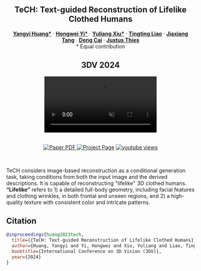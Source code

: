 <p align="center">

  <h2 align="center">TeCH: Text-guided Reconstruction of Lifelike Clothed Humans</h2>
  <p align="center">
    <a href="https://github.com/huangyangyi"><strong>Yangyi Huang*</strong></a>
    ·  
    <a href="https://xyyhw.top/"><strong>Hongwei Yi*</strong></a>
    ·
    <a href="http://xiuyuliang.cn/"><strong>Yuliang Xiu*</strong></a>
    ·
    <a href="https://github.com/TingtingLiao"><strong>Tingting Liao</strong></a>
    ·
    <a href="https://me.kiui.moe/"><strong>Jiaxiang Tang</strong></a>
    ·
    <a href="http://www.cad.zju.edu.cn/home/dengcai/"><strong>Deng Cai</strong></a>
    ·
    <a href="https://justusthies.github.io/"><strong>Justus Thies</strong></a>
    <br>
    * Equal contribution
  </p>
  <h2 align="center">3DV 2024</h2>
  <div align="center">
    <video autoplay loop muted src="https://github.com/huangyangyi/TeCH/assets/7944350/f8fc55ed-9cbe-4b5f-bd1d-237396360713" type=video/mp4>
    </video>
  </div>

  <p align="center">
  </br>
    <a href="https://arxiv.org/abs/2308.08545">
      <img src='https://img.shields.io/badge/Paper-PDF-green?style=for-the-badge&logo=adobeacrobatreader&logoWidth=20&logoColor=white&labelColor=66cc00&color=94DD15' alt='Paper PDF'>
    </a>
    <a href='https://huangyangyi.github.io/TeCH'>
      <img src='https://img.shields.io/badge/TeCH-Page-orange?style=for-the-badge&logo=Google%20chrome&logoColor=white&labelColor=D35400' alt='Project Page'></a>
    <a href="https://youtu.be/SjzQ6158Pho"><img alt="youtube views" title="Subscribe to my YouTube channel" src="https://img.shields.io/youtube/views/SjzQ6158Pho?logo=youtube&labelColor=ce4630&style=for-the-badge"/></a>
  </p>
</p>

<br/>

TeCH considers image-based reconstruction as a conditional generation task, taking conditions from both the input image and the derived descriptions. It is capable of reconstructing "lifelike" 3D clothed humans. <strong>“Lifelike”</strong> refers to 1) a detailed full-body geometry, including facial features and clothing wrinkles, in both frontal and unseen regions, and 2) a high-quality texture with consistent color and intricate patterns.
<br/>

## Citation

```bibtex
@inproceedings{huang2023tech,
  title={{TeCH: Text-guided Reconstruction of Lifelike Clothed Humans}},
  author={Huang, Yangyi and Yi, Hongwei and Xiu, Yuliang and Liao, Tingting and Tang, Jiaxiang and Cai, Deng and Thies, Justus},
  booktitle={International Conference on 3D Vision (3DV)},
  year={2024}
}
```
